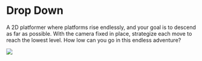 # Drop Down

A 2D platformer where platforms rise endlessly, and your goal is to descend as far as possible. With the camera fixed in place, strategize each move to reach the lowest level. How low can you go in this endless adventure?

<img width="auto" src="https://github.com/user-attachments/assets/b0ad86fd-695d-4723-b1fd-314cfcd57b4b"/>
